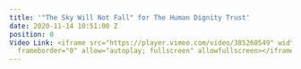 ```yaml
---
title: '"The Sky Will Not Fall" for The Human Dignity Trust'
date: 2020-11-14 10:51:00 Z
position: 0
Video Link: <iframe src="https://player.vimeo.com/video/385260549" width="640" height="360"
  frameborder="0" allow="autoplay; fullscreen" allowfullscreen></iframe>
---
```


